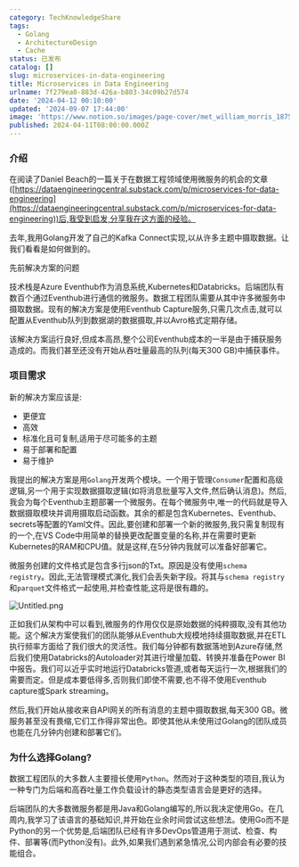 ```yaml
---
category: TechKnowledgeShare
tags:
  - Golang
  - ArchitectureDesign
  - Cache
status: 已发布
catalog: []
slug: microservices-in-data-engineering
title: Microservices in Data Engineering
urlname: 7f279ea0-883d-426a-b803-34c09b27d574
date: '2024-04-12 00:10:00'
updated: '2024-09-07 17:44:00'
image: 'https://www.notion.so/images/page-cover/met_william_morris_1875.jpg'
published: 2024-04-11T08:00:00.000Z
---
```


### 介绍


在阅读了Daniel Beach的一篇关于在数据工程领域使用微服务的机会的文章([https://dataengineeringcentral.substack.com/p/microservices-for-data-engineering](https://dataengineeringcentral.substack.com/p/microservices-for-data-engineering))后,我受到启发,分享我在这方面的经验。


去年,我用Golang开发了自己的Kafka Connect实现,以从许多主题中摄取数据。让我们看看是如何做到的。


先前解决方案的问题


技术栈是Azure Eventhub作为消息系统,Kubernetes和Databricks。后端团队有数百个通过Eventhub进行通信的微服务。数据工程团队需要从其中许多微服务中摄取数据。现有的解决方案是使用Eventhub Capture服务,只需几次点击,就可以配置从Eventhub队列到数据湖的数据摄取,并以Avro格式定期存储。


该解决方案运行良好,但成本高昂,整个公司Eventhub成本的一半是由于捕获服务造成的。而我们甚至还没有开始从吞吐量最高的队列(每天300 GB)中捕获事件。


### 项目需求


新的解决方案应该是:

- 更便宜
- 高效
- 标准化且可复制,适用于尽可能多的主题
- 易于部署和配置
- 易于维护

我提出的解决方案是用`Golang`开发两个模块。一个用于管理`Consumer`配置和高级逻辑,另一个用于实现数据摄取逻辑(如将消息批量写入文件,然后确认消息)。然后,我会为每个Eventhub主题部署一个微服务。在每个微服务中,唯一的代码就是导入数据摄取模块并调用摄取启动函数。其余的都是包含Kubernetes、Eventhub、secrets等配置的Yaml文件。因此,要创建和部署一个新的微服务,我只需复制现有的一个,在VS Code中用简单的替换更改配置变量的名称,并在需要时更新Kubernetes的RAM和CPU值。就是这样,在5分钟内我就可以准备好部署它。


微服务创建的文件格式是包含多行json的Txt。原因是没有使用`schema registry`。因此,无法管理模式演化,我们会丢失新字段。将其与`schema registry`和`parquet`文件格式一起使用,并检查性能,这将是很有趣的。


![Untitled.png](https://prod-files-secure.s3.us-west-2.amazonaws.com/5d24fe63-e567-4804-86f9-9fdc62e13082/4e0f8d5d-b295-4408-9363-660688d511a9/Untitled.png?X-Amz-Algorithm=AWS4-HMAC-SHA256&X-Amz-Content-Sha256=UNSIGNED-PAYLOAD&X-Amz-Credential=ASIAZI2LB466RSSGY622%2F20250220%2Fus-west-2%2Fs3%2Faws4_request&X-Amz-Date=20250220T053706Z&X-Amz-Expires=3600&X-Amz-Security-Token=IQoJb3JpZ2luX2VjEI7%2F%2F%2F%2F%2F%2F%2F%2F%2F%2FwEaCXVzLXdlc3QtMiJIMEYCIQCXA58VwllZjzTPmQjbXJKAlymGaQvSdyv6tCIG7YRl3wIhAJLDFPj%2FeyczA%2FhGvAACMn1S6ROFaureqQQKzOJkNmjRKogECLf%2F%2F%2F%2F%2F%2F%2F%2F%2F%2FwEQABoMNjM3NDIzMTgzODA1IgxYY0VRBZM0N%2FLyp8oq3AM2jlp0xE%2FVZxVIMlCqdDbZCD7kEep2X0m%2BZTp9RIeewzWjFxHQc8ZGj0qfo62RKBkZr1IgudA%2BYmRVl2S%2FQwVUdjvOZ1BAkS6%2B77SUopkLCpCA8xdyIGHBeWFPQv7LHd3nHrs4rvk6%2F5W1qZtd7TDyxukIJd2IRWkyq1eoG5B3X7G3ePwEW%2F9yI7DyLqaN4SvYHPYrjAkpr%2F1JgedvM5hchhMwGJRD1ZNKystYqpoOH%2FErBQo2L%2FUb%2FMytpOxNOWFiwPJBIB3xKDIXlBgVYkw0gh8gZpVbSMITClSnRfaojphcqkwJYCO4a%2FAahBQ4IIce%2FDzBYOZCf4SkC%2FvyII%2FYlKKJgC%2FzXD1psjAq2EHkCeYD9VLATw%2FAXrfOSLTi%2FkeWdZ4KCQRFArSUh5thmg8tRC4v7WMTbAnhuCbkhUBFE%2F%2FSdHfI89X509fgdqdExxrri8ZFuaInGhc8p2YPazxrVqBfMnf9hKSw2iyqPjXpBJJP5N1LUyFJ2eHHtBdwpGstKVo3yxKDFnbyGO5JxfJQM10u6yikUQbwtP8f7kOKu4eXQp7pxQF34ft6T9RRFx7IK%2FYxZGVeFj3D8WJP1%2Bg%2FnTlrbilOgBvBQvXVqxVoOy2EtHLm%2B5u4xn%2BnLDC5%2Fdq9BjqkAfuDXREw9ygVrJUWSk%2Bv7VFkSqbmJmk1MUf6QPQoI2YarZw%2BUsqrmundRnpgknaOuE8pzDvfIH3R3Ba2JNb7t0HToxfnrLQ4Vw3epgUlLd31OD05ns%2BYJpgRORYnf57flkBgbs2kOTvdLIcPpttu2H2cGHqP44FALCFk92gM43vqfuoWQPA%2Fu5G2R0El7Pw%2BfStIXKoYemyqCUMpNs9QLmnfY6dv&X-Amz-Signature=3745b3d46ab441a5a37bb5abd38eaf7c1722a04ef2ec2d0caf859c67ed749d8c&X-Amz-SignedHeaders=host&x-id=GetObject)


正如我们从架构中可以看到,微服务的作用仅仅是原始数据的纯粹摄取,没有其他功能。这个解决方案使我们的团队能够从Eventhub大规模地持续摄取数据,并在ETL执行频率方面给了我们很大的灵活性。我们每分钟都有数据落地到Azure存储,然后我们使用Databricks的Autoloader对其进行增量加载、转换并准备在Power BI中报告。我们可以近乎实时地运行Databricks管道,或者每天运行一次,根据我们的需要而定。但是成本要低得多,否则我们即使不需要,也不得不使用Eventhub capture或Spark streaming。


然后,我们开始从接收来自API网关的所有消息的主题中摄取数据,每天300 GB。微服务甚至没有畏缩,它们工作得非常出色。即使其他从未使用过Golang的团队成员也能在几分钟内创建和部署它们。


### 为什么选择Golang?


数据工程团队的大多数人主要擅长使用`Python`。然而对于这种类型的项目,我认为一种专门为后端和高吞吐量工作负载设计的静态类型语言会是更好的选择。


后端团队的大多数微服务都是用Java和Golang编写的,所以我决定使用Go。在几周内,我学习了该语言的基础知识,并开始在业余时间尝试这些想法。使用Go而不是Python的另一个优势是,后端团队已经有许多DevOps管道用于测试、检查、构件、部署等(而Python没有)。此外,如果我们遇到紧急情况,公司内部会有必要的技能组合。

